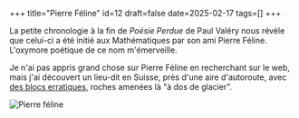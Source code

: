 +++
title="Pierre Féline"
id=12
draft=false
date=2025-02-17
tags=[]
+++

La petite chronologie à la fin de _Poésie Perdue_ de Paul Valéry nous révèle que celui-ci a été initié aux Mathématiques par son ami Pierre Féline. L'oxymore poétique de ce nom m'émerveille.

<!-- more -->

Je n'ai pas appris grand chose sur Pierre Féline en recherchant sur le web, mais j'ai découvert un lieu-dit en Suisse, près d'une aire d'autoroute, avec [des blocs erratiques](https://www.visinand.ch/Blocs_erratiques/Vaud/Crans-Pierre_Feline/Crans-Pierre_Feline.htm), roches amenées là "à dos de glacier".

![Pierre féline](pierreFeline.jpeg)

